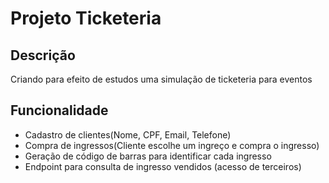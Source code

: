 # Projeto Ticketeria

## Descrição
Criando para efeito de estudos uma simulação de ticketeria para eventos 

## Funcionalidade
- Cadastro de clientes(Nome, CPF, Email, Telefone)
- Compra de ingressos(Cliente escolhe um ingreço e compra o ingresso)
- Geração de código de barras para identificar cada ingresso
- Endpoint para consulta de ingresso vendidos (acesso de terceiros)